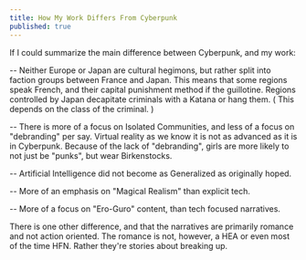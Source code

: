 ```yaml
---
title: How My Work Differs From Cyberpunk
published: true
---
```

If I could summarize the main difference between Cyberpunk, and my work:

-- Neither Europe or Japan are cultural hegimons, but rather split into faction groups between France and Japan. This means that some regions speak French, and their capital punishment method if the guillotine. Regions controlled by Japan decapitate criminals with a Katana or hang them. ( This depends on the class of the criminal. )

-- There is more of a focus on Isolated Communities, and less of a focus on "debranding" per say. Virtual reality as we know it is not as advanced as it is in Cyberpunk. Because of the lack of "debranding", girls are more likely to not just be "punks", but wear Birkenstocks.

-- Artificial Intelligence did not become as Generalized as originally hoped.

-- More of an emphasis on "Magical Realism" than explicit tech.

-- More of a focus on "Ero-Guro" content, than tech focused narratives.

There is one other difference, and that the narratives are primarily romance and not action oriented. The romance is not, however, a HEA or even most of the time HFN. Rather they're stories about breaking up.
